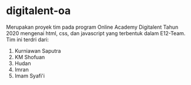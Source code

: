 # digitalent-oa
Merupakan proyek tim pada program Online Academy Digitalent Tahun 2020 mengenai html, css, dan javascript yang terbentuk dalam E12-Team.
Tim ini terdri dari:
1. Kurniawan Saputra
2. KM Shofuan
3. Hudan
4. Imran
5. Imam Syafi'i
